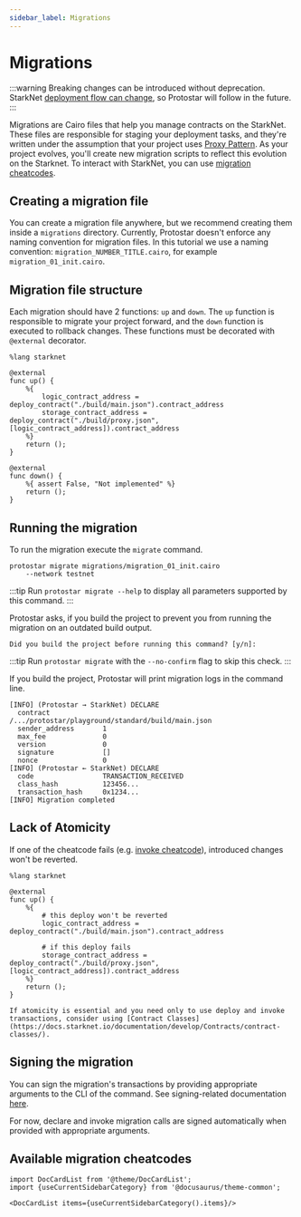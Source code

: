 ```yaml
---
sidebar_label: Migrations
---
```


# Migrations

:::warning
Breaking changes can be introduced without deprecation. StarkNet [deployment flow can change](https://community.starknet.io/t/universal-deployer-contract-proposal/1864), so Protostar will follow in the future.
:::


Migrations are Cairo files that help you manage contracts on the StarkNet.
These files are responsible for staging your deployment tasks, and they're written under the assumption that your project uses [Proxy Pattern](https://blog.openzeppelin.com/proxy-patterns/).
As your project evolves, you'll create new migration scripts to reflect this evolution on the Starknet.
To interact with StarkNet, you can use [migration cheatcodes](#available-migration-cheatcodes). 

## Creating a migration file
You can create a migration file anywhere, but we recommend creating them inside a `migrations` directory. Currently, Protostar doesn't enforce any naming convention for migration files. In this tutorial we use a naming convention: `migration_NUMBER_TITLE.cairo`, for example `migration_01_init.cairo`.

## Migration file structure
Each migration should have 2 functions: `up` and `down`. The `up` function is responsible to migrate your project forward, and the `down` function is executed to rollback changes. These functions must be decorated with `@external` decorator.

```cairo title="Deploying storage and logic contracts"
%lang starknet

@external
func up() {
    %{
        logic_contract_address = deploy_contract("./build/main.json").contract_address
        storage_contract_address = deploy_contract("./build/proxy.json", [logic_contract_address]).contract_address
    %}
    return ();
}

@external
func down() {
    %{ assert False, "Not implemented" %}
    return ();
}
``` 

## Running the migration
To run the migration execute the `migrate` command.
```shell title="Running the migration to the testnet"
protostar migrate migrations/migration_01_init.cairo
    --network testnet
```

:::tip
Run `protostar migrate --help` to display all parameters supported by this command.
:::

Protostar asks, if you build the project to prevent you from running the migration on an outdated build output.

```text title="Type 'y' to continue"
Did you build the project before running this command? [y/n]: 
```

:::tip
Run `protostar migrate` with the `--no-confirm` flag to skip this check.
:::


If you build the project, Protostar will print migration logs in the command line.

```text title="You can use this output for the debugging purposes"
[INFO] (Protostar → StarkNet) DECLARE
  contract             /.../protostar/playground/standard/build/main.json
  sender_address       1
  max_fee              0
  version              0
  signature            []
  nonce                0
[INFO] (Protostar ← StarkNet) DECLARE
  code                 TRANSACTION_RECEIVED
  class_hash           123456...
  transaction_hash     0x1234...
[INFO] Migration completed
```

## Lack of Atomicity
If one of the cheatcode fails (e.g. [invoke cheatcode](migrations/invoke)), introduced changes won't be reverted.
```cairo
%lang starknet

@external
func up() { 
    %{ 
        # this deploy won't be reverted
        logic_contract_address = deploy_contract("./build/main.json").contract_address

        # if this deploy fails
        storage_contract_address = deploy_contract("./build/proxy.json", [logic_contract_address]).contract_address 
    %}
    return ();
}

If atomicity is essential and you need only to use deploy and invoke transactions, consider using [Contract Classes](https://docs.starknet.io/documentation/develop/Contracts/contract-classes/).
``` 

## Signing the migration
You can sign the migration's transactions by providing appropriate arguments to the CLI of the command. 
See signing-related documentation [here](../01-cli.md#signing-a-declaration).

For now, declare and invoke migration calls are signed automatically when provided with appropriate arguments.

## Available migration cheatcodes
```mdx-code-block
import DocCardList from '@theme/DocCardList';
import {useCurrentSidebarCategory} from '@docusaurus/theme-common';

<DocCardList items={useCurrentSidebarCategory().items}/>
```
